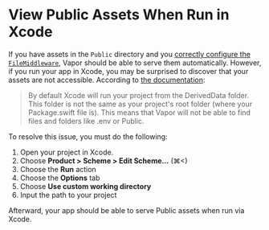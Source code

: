 # View Public Assets When Run in Xcode

If you have assets in the `Public` directory and you [correctly configure the `FileMiddleware`](https://docs.vapor.codes/4.0/folder-structure/#public), Vapor should be able to serve them automatically. However, if you run your app in Xcode, you may be surprised to discover that your assets are not accessible. According to [the documentation](https://docs.vapor.codes/4.0/xcode/#custom-working-directory):

> By default Xcode will run your project from the DerivedData folder. This folder is not the same as your project's root folder (where your Package.swift file is). This means that Vapor will not be able to find files and folders like .env or Public.

To resolve this issue, you must do the following:

1. Open your project in Xcode.
2. Choose **Product > Scheme > Edit Scheme...** (⌘<)
3. Choose the **Run** action
4. Choose the **Options** tab
5. Choose **Use custom working directory**
6. Input the path to your project

Afterward, your app should be able to serve Public assets when run via Xcode.